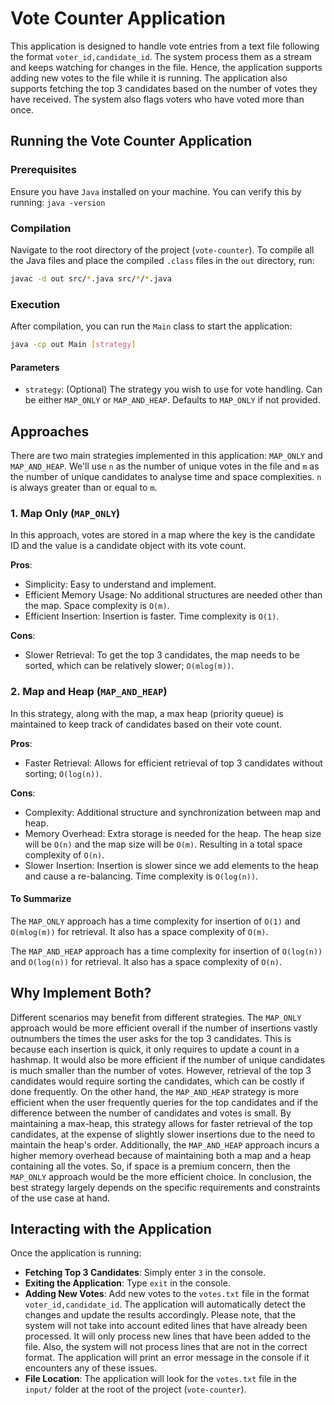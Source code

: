 # Vote Counter Application

This application is designed to handle vote entries from a text file following the format ```voter_id,candidate_id```. The system process them as a stream and keeps watching for changes in the file. Hence, the application supports adding new votes to the file while it is running. The application also supports fetching the top 3 candidates based on the number of votes they have received. The system also flags voters who have voted more than once.

## Running the Vote Counter Application

### Prerequisites

Ensure you have `Java` installed on your machine. You can verify this by running: ```java -version```

### Compilation

Navigate to the root directory of the project (`vote-counter`). To compile all the Java files and place the compiled `.class` files in the `out` directory, run:

``` bash
javac -d out src/*.java src/*/*.java
```

### Execution

After compilation, you can run the `Main` class to start the application:

```bash
java -cp out Main [strategy]
```

#### Parameters

- `strategy`: (Optional) The strategy you wish to use for vote handling. Can be either `MAP_ONLY` or `MAP_AND_HEAP`. Defaults to `MAP_ONLY` if not provided.

## Approaches

There are two main strategies implemented in this application: `MAP_ONLY` and `MAP_AND_HEAP`. We'll use `n` as the number of unique votes in the file and `m` as the number of unique candidates to analyse time and space complexities. `n` is always greater than or equal to `m`.

### 1. Map Only (`MAP_ONLY`)

In this approach, votes are stored in a map where the key is the candidate ID and the value is a candidate object with its vote count.

**Pros**:

- Simplicity: Easy to understand and implement.
- Efficient Memory Usage: No additional structures are needed other than the map. Space complexity is `O(m)`.
- Efficient Insertion: Insertion is faster. Time complexity is `O(1)`.

**Cons**:

- Slower Retrieval: To get the top 3 candidates, the map needs to be sorted, which can be relatively slower; `O(mlog(m))`.

### 2. Map and Heap (`MAP_AND_HEAP`)

In this strategy, along with the map, a max heap (priority queue) is maintained to keep track of candidates based on their vote count.

**Pros**:

- Faster Retrieval: Allows for efficient retrieval of top 3 candidates without sorting; `O(log(n))`.
  
**Cons**:

- Complexity: Additional structure and synchronization between map and heap.
- Memory Overhead: Extra storage is needed for the heap. The heap size will be `O(n)` and the map size will be `O(m)`. Resulting in a total space complexity of `O(n)`.
- Slower Insertion: Insertion is slower since we add elements to the heap and cause a re-balancing. Time complexity is `O(log(n))`.

#### To Summarize

The `MAP_ONLY` approach has a time complexity for insertion of `O(1)` and `O(mlog(m))` for retrieval. It also has a space complexity of `O(m)`.

The `MAP_AND_HEAP` approach has a time complexity for insertion of `O(log(n))` and `O(log(n))` for retrieval. It also has a space complexity of `O(n)`.

## Why Implement Both?

Different scenarios may benefit from different strategies. The `MAP_ONLY` approach would be more efficient overall if the number of insertions vastly outnumbers the times the user asks for the top 3 candidates. This is because each insertion is quick, it only requires to update a count in a hashmap. It would also be more efficient if the number of unique candidates is much smaller than the number of votes. However, retrieval of the top 3 candidates would require sorting the candidates, which can be costly if done frequently. On the other hand, the `MAP_AND_HEAP` strategy is more efficient when the user frequently queries for the top candidates and if the difference between the number of candidates and votes is small. By maintaining a max-heap, this strategy allows for faster retrieval of the top candidates, at the expense of slightly slower insertions due to the need to maintain the heap's order. Additionally, the `MAP_AND_HEAP` approach incurs a higher memory overhead because of maintaining both a map and a heap containing all the votes. So, if space is a premium concern, then the `MAP_ONLY` approach would be the more efficient choice. In conclusion, the best strategy largely depends on the specific requirements and constraints of the use case at hand.

## Interacting with the Application

Once the application is running:

- **Fetching Top 3 Candidates**: Simply enter `3` in the console.
- **Exiting the Application**: Type `exit` in the console.
- **Adding New Votes**: Add new votes to the `votes.txt` file in the format `voter_id,candidate_id`. The application will automatically detect the changes and update the results accordingly. Please note, that the system will not take into account edited lines that have already been processed. It will only process new lines that have been added to the file. Also, the system will not process lines that are not in the correct format. The application will print an error message in the console if it encounters any of these issues.
- **File Location**: The application will look for the `votes.txt` file in the `input/` folder at the root of the project (`vote-counter`).
